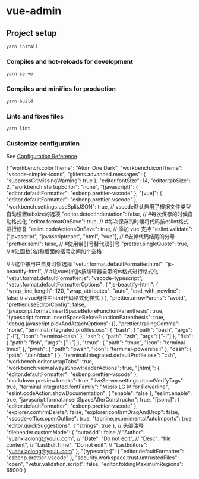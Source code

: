 # vue-admin

## Project setup

```
yarn install
```

### Compiles and hot-reloads for development

```
yarn serve
```

### Compiles and minifies for production

```
yarn build
```

### Lints and fixes files

```
yarn lint
```

### Customize configuration

See [Configuration Reference](https://cli.vuejs.org/config/).


{
  "workbench.colorTheme": "Atom One Dark",
  "workbench.iconTheme": "vscode-simpler-icons",
  "gitlens.advanced.messages": {
    "suppressGitMissingWarning": true
  },
  "editor.fontSize": 14,
  "editor.tabSize": 2,
  "workbench.startupEditor": "none",
  "[javascript]": {
    "editor.defaultFormatter": "esbenp.prettier-vscode"
  },
  "[vue]": {
    "editor.defaultFormatter": "esbenp.prettier-vscode"
  },
  "workbench.settings.useSplitJSON": true,
  // vscode默认启用了根据文件类型自动设置tabsize的选项
  "editor.detectIndentation": false,
  // #每次保存的时候自动格式化
  "editor.formatOnSave": true,
  // #每次保存的时候将代码按eslint格式进行修复
  "eslint.codeActionsOnSave": true,
  // 添加 vue 支持
  "eslint.validate": ["javascript", "javascriptreact", "html", "vue"],
  //  #去掉代码结尾的分号
  "prettier.semi": false,
  //  #使用带引号替代双引号
  "prettier.singleQuote": true,
  //  #让函数(名)和后面的括号之间加个空格

  // #这个按用户自身习惯选择
  "vetur.format.defaultFormatter.html": "js-beautify-html",
  // #让vue中的js按编辑器自带的ts格式进行格式化
  "vetur.format.defaultFormatter.js": "vscode-typescript",
  "vetur.format.defaultFormatterOptions": {
    "js-beautify-html": {
      "wrap_line_length": 120,
      "wrap_attributes": "auto",
      "end_with_newline": false
      // #vue组件中html代码格式化样式
    }
  },
  "prettier.arrowParens": "avoid",
  "prettier.useEditorConfig": false,
  "javascript.format.insertSpaceBeforeFunctionParenthesis": true,
  "typescript.format.insertSpaceBeforeFunctionParenthesis": true,
  "debug.javascript.pickAndAttachOptions": {},
  "prettier.trailingComma": "none",
  "terminal.integrated.profiles.osx": {
    "bash": {
      "path": "bash",
      "args": ["-l"],
      "icon": "terminal-bash"
    },
    "zsh": {
      "path": "zsh",
      "args": ["-l"]
    },
    "fish": {
      "path": "fish",
      "args": ["-l"]
    },
    "tmux": {
      "path": "tmux",
      "icon": "terminal-tmux"
    },
    "pwsh": {
      "path": "pwsh",
      "icon": "terminal-powershell"
    },
    "dash": {
      "path": "/bin/dash"
    }
  },
  "terminal.integrated.defaultProfile.osx": "zsh",
  "workbench.editor.wrapTabs": true,
  "workbench.view.alwaysShowHeaderActions": true,
  "[html]": {
    "editor.defaultFormatter": "esbenp.prettier-vscode"
  },
  "markdown.preview.breaks": true,
  "liveServer.settings.donotVerifyTags": true,
  "terminal.integrated.fontFamily": "Meslo LG M for Powerline",
  "eslint.codeAction.showDocumentation": {
    "enable": false
  },
  "eslint.enable": true,
  "javascript.format.insertSpaceAfterConstructor": true,
  "[jsonc]": {
    "editor.defaultFormatter": "esbenp.prettier-vscode"
  },
  "explorer.confirmDelete": false,
  "explorer.confirmDragAndDrop": false,
  "vscode-office.openOutline": true,
  "tabnine.experimentalAutoImports": true,
  "editor.quickSuggestions": {
    "strings": true
  },
  // 头部注释
  "fileheader.customMade": {
    "autoAdd": false
    //   "Author": "yuanxiaolong@youlu.com",
    //   "Date": "Do not edit",
    //   "Desc": "file content",
    //   "LastEditTime": "Do not edit",
    //   "LastEditors": "yuanxiaolong@youlu.com"
  },
  "[typescript]": {
    "editor.defaultFormatter": "esbenp.prettier-vscode"
  },
  "security.workspace.trust.untrustedFiles": "open",
  "vetur.validation.script": false,
  "editor.foldingMaximumRegions": 65000
}
